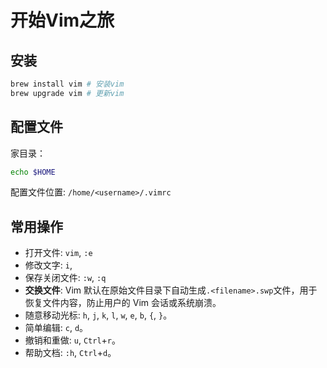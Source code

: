 # 开始Vim之旅

## 安装
```zsh
brew install vim # 安装vim
brew upgrade vim # 更新vim
```

## 配置文件
家目录：
```zsh
echo $HOME
```
配置文件位置: `/home/<username>/.vimrc`

## 常用操作
- 打开文件: `vim`, `:e` 
- 修改文字: `i`, 
- 保存关闭文件: `:w`, `:q`
- **交换文件**: Vim 默认在原始文件目录下自动生成`.<filename>.swp`文件，用于恢复文件内容，防止用户的 Vim 会话或系统崩溃。
- 随意移动光标: `h`, `j`, `k`, `l`, `w`, `e`, `b`, `{`, `}`。
- 简单编辑: `c`, `d`。 
- 撤销和重做: `u`, `Ctrl`+`r`。
- 帮助文档: `:h`, `Ctrl`+`d`。
